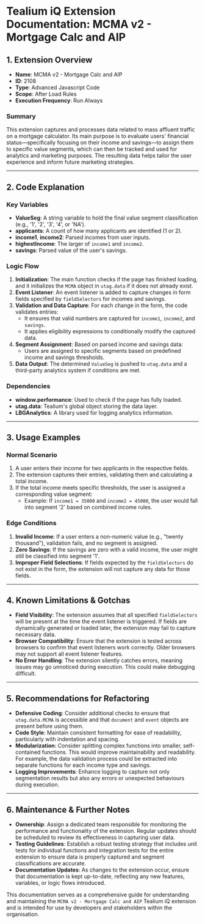 # Tealium iQ Extension Documentation: MCMA v2 - Mortgage Calc and AIP

## 1. Extension Overview
- **Name**: MCMA v2 - Mortgage Calc and AIP
- **ID**: 2108
- **Type**: Advanced Javascript Code
- **Scope**: After Load Rules
- **Execution Frequency**: Run Always

### Summary
This extension captures and processes data related to mass affluent traffic on a mortgage calculator. Its main purpose is to evaluate users' financial status—specifically focusing on their income and savings—to assign them to specific value segments, which can then be tracked and used for analytics and marketing purposes. The resulting data helps tailor the user experience and inform future marketing strategies.

---

## 2. Code Explanation

### Key Variables
- **ValueSeg**: A string variable to hold the final value segment classification (e.g., '1', '2', '3', '4', or 'NA').
- **applicants**: A count of how many applicants are identified (1 or 2).
- **income1**, **income2**: Parsed incomes from user inputs.
- **highestIncome**: The larger of `income1` and `income2`.
- **savings**: Parsed value of the user's savings.

### Logic Flow
1. **Initialization**: The main function checks if the page has finished loading, and it initializes the `MCMA` object in `utag.data` if it does not already exist.
2. **Event Listener**: An event listener is added to capture changes in form fields specified by `fieldSelectors` for incomes and savings.
3. **Validation and Data Capture**: For each change in the form, the code validates entries:
   - It ensures that valid numbers are captured for `income1`, `income2`, and `savings`.
   - It applies eligibility expressions to conditionally modify the captured data.
4. **Segment Assignment**: Based on parsed income and savings data:
   - Users are assigned to specific segments based on predefined income and savings thresholds.
5. **Data Output**: The determined `ValueSeg` is pushed to `utag.data` and a third-party analytics system if conditions are met.

### Dependencies
- **window.performance**: Used to check if the page has fully loaded.
- **utag.data**: Tealium's global object storing the data layer.
- **LBGAnalytics**: A library used for logging analytics information.

---

## 3. Usage Examples

### Normal Scenario
1. A user enters their income for two applicants in the respective fields.
2. The extension captures their entries, validating them and calculating a total income.
3. If the total income meets specific thresholds, the user is assigned a corresponding value segment:
   - Example: If `income1 = 35000` and `income2 = 45000`, the user would fall into segment '2' based on combined income rules.

### Edge Conditions
1. **Invalid Income**: If a user enters a non-numeric value (e.g., "twenty thousand"), validation fails, and no segment is assigned.
2. **Zero Savings**: If the savings are zero with a valid income, the user might still be classified into segment '1'.
3. **Improper Field Selections**: If fields expected by the `fieldSelectors` do not exist in the form, the extension will not capture any data for those fields.

---

## 4. Known Limitations & Gotchas
- **Field Visibility**: The extension assumes that all specified `fieldSelectors` will be present at the time the event listener is triggered. If fields are dynamically generated or loaded later, the extension may fail to capture necessary data.
- **Browser Compatibility**: Ensure that the extension is tested across browsers to confirm that event listeners work correctly. Older browsers may not support all event listener features.
- **No Error Handling**: The extension silently catches errors, meaning issues may go unnoticed during execution. This could make debugging difficult.

---

## 5. Recommendations for Refactoring
- **Defensive Coding**: Consider additional checks to ensure that `utag.data.MCMA` is accessible and that `document` and `event` objects are present before using them.
- **Code Style**: Maintain consistent formatting for ease of readability, particularly with indentation and spacing.
- **Modularization**: Consider splitting complex functions into smaller, self-contained functions. This would improve maintainability and readability. For example, the data validation process could be extracted into separate functions for each income type and savings.
- **Logging Improvements**: Enhance logging to capture not only segmentation results but also any errors or unexpected behaviours during execution.

---

## 6. Maintenance & Further Notes
- **Ownership**: Assign a dedicated team responsible for monitoring the performance and functionality of the extension. Regular updates should be scheduled to review its effectiveness in capturing user data.
- **Testing Guidelines**: Establish a robust testing strategy that includes unit tests for individual functions and integration tests for the entire extension to ensure data is properly captured and segment classifications are accurate.
- **Documentation Updates**: As changes to the extension occur, ensure that documentation is kept up-to-date, reflecting any new features, variables, or logic flows introduced.

This documentation serves as a comprehensive guide for understanding and maintaining the `MCMA v2 - Mortgage Calc and AIP` Tealium iQ extension and is intended for use by developers and stakeholders within the organisation.